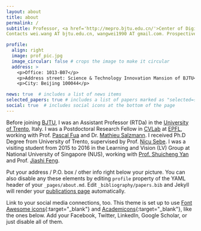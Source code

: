 ```yaml
---
layout: about
title: about
permalink: /
subtitle: Professor, <a href='http://mepro.bjtu.edu.cn/'>Center of Digital Media Information Processing</a>. Institute of Information Science, Beijing Jiaotong University. Office 1013-B07, Science and Technology Innovation Mansion of BJTU, Beijing 100044. 
Contacts wei.wang AT bjtu.edu.cn, wangwei1990 AT gmail.com. Prospective Students - <a href='http://mepro.bjtu.edu.cn/'>Contact me</a>.

profile:
  align: right
  image: prof_pic.jpg
  image_circular: false # crops the image to make it circular
  address: >
    <p>Office: 1013-B07</p>
    <p>Address street: Science & Technology Innovation Mansion of BJTU</p>
    <p>City: Beijing 100044</p>

news: true  # includes a list of news items
selected_papers: true # includes a list of papers marked as "selected={true}"
social: true  # includes social icons at the bottom of the page
---
```


Before joining [BJTU](http://en.bjtu.edu.cn/), I was an Assistant Professor (RTDa) in the [University of Trento](https://www.unitn.it/en), Italy. 
I was a Postdoctoral Research Fellow in [CVLab](https://cvlab.epfl.ch/) at [EPFL](https://www.epfl.ch/en/), working with Prof. [Pascal Fua](https://people.epfl.ch/cgi-bin/people?id=112366&op=bio&lang=en&cvlang=en) and Dr. [Mathieu Salzmann](https://people.epfl.ch/cgi-bin/people?id=119864&op=bio&lang=en&cvlang=en).
I received Ph.D Degree from University of Trento, supervised by Prof. [Nicu Sebe](http://disi.unitn.it/~sebe/).
I was a visiting student from 2015 to 2016 in the Learning and Vision (LV) Group at National University of Singapore (NUS), working with [Prof. Shuicheng Yan](https://www.ece.nus.edu.sg/stfpage/eleyans/) and Prof. [Jiashi Feng](https://sites.google.com/site/jshfeng/).

Put your address / P.O. box / other info right below your picture. You can also disable any these elements by editing `profile` property of the YAML header of your `_pages/about.md`. Edit `_bibliography/papers.bib` and Jekyll will render your [publications page](/al-folio/publications/) automatically.

Link to your social media connections, too. This theme is set up to use [Font Awesome icons](http://fortawesome.github.io/Font-Awesome/){:target="\_blank"} and [Academicons](https://jpswalsh.github.io/academicons/){:target="\_blank"}, like the ones below. Add your Facebook, Twitter, LinkedIn, Google Scholar, or just disable all of them.
